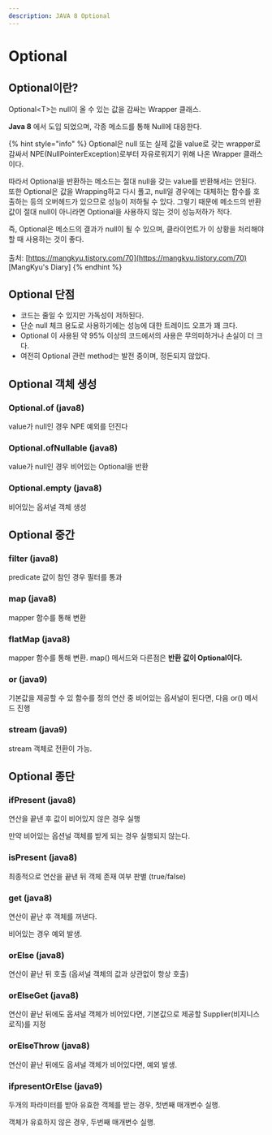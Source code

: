 ```yaml
---
description: JAVA 8 Optional
---
```


# Optional

## Optional이란?

Optional\<T>는 null이 올 수 있는 값을 감싸는 Wrapper 클래스.

**Java 8** 에서 도입 되었으며, 각종 메소드를 통해 Null에 대응한다.

{% hint style="info" %}
Optional은 null 또는 실제 값을 value로 갖는 wrapper로 감싸서 NPE(NullPointerException)로부터 자유로워지기 위해 나온 Wrapper 클래스이다.&#x20;

따라서 Optional을 반환하는 메소드는 절대 null을 갖는 value를 반환해서는 안된다. 또한 Optional은 값을 Wrapping하고 다시 풀고, null일 경우에는 대체하는 함수를 호출하는 등의 오버헤드가 있으므로 성능이 저하될 수 있다. 그렇기 때문에 메소드의 반환 값이 절대 null이 아니라면 Optional을 사용하지 않는 것이 성능저하가 적다.&#x20;

즉, Optional은 메소드의 결과가 null이 될 수 있으며, 클라이언트가 이 상황을 처리해야 할 때 사용하는 것이 좋다.\
\
출처: [https://mangkyu.tistory.com/70](https://mangkyu.tistory.com/70) \[MangKyu's Diary]
{% endhint %}

## Optional 단점

* 코드는 줄일 수 있지만 가독성이 저하된다.
* 단순 null 체크 용도로 사용하기에는 성능에 대한 트레이드 오프가 꽤 크다.
* Optional 이 사용된 약 95% 이상의 코드에서의 사용은 무의미하거나 손실이 더 크다.
* 여전히 Optional 관련 method는 발전 중이며, 정돈되지 않았다.

## Optional 객체 생성

### Optional.of (java8)

value가 null인 경우 NPE 예외를 던진다

### Optional.ofNullable (java8)

value가 null인 경우 비어있는 Optional을 반환

### Optional.empty (java8)

비어있는 옵셔널 객체 생성

## Optional 중간

### filter (java8)

predicate 값이 참인 경우 필터를 통과

### map (java8)

mapper 함수를 통해 변환

### flatMap (java8)

mapper 함수를 통해 변환. map() 메서드와 다른점은 **반환 값이 Optional이다.**

### or (java9)

기본값을 제공할 수 있 함수를 정의 연산 중 비어있는 옵셔널이 된다면, 다음 or() 메서드 진행

### stream (java9)

stream 객체로 전환이 가능.

## Optional 종단

### ifPresent (java8)

연산을 끝낸 후 값이 비어있지 않은 경우 실행

만약 비어있는 옵션널 객체를 받게 되는 경우 실행되지 않는다.

### isPresent (java8)

최종적으로 연산을 끝낸 뒤 객체 존재 여부 판별 (true/false)

### get (java8)

연산이 끝난 후 객체를 꺼낸다.

비어있는 경우 예외 발생.

### orElse (java8)

연산이 끝난 뒤 호출 (옵셔널 객체의 값과 상관없이 항상 호출)

### orElseGet (java8)

연산이 끝난 뒤에도 옵셔널 객체가 비어있다면, 기본값으로 제공할 Supplier(비지니스 로직)를 지정

### orElseThrow (java8)

연산이 끝난 뒤에도 옵셔널 객체가 비어있다면, 예외 발생.

### ifpresentOrElse (java9)

두개의 파라미터를 받아 유효한 객체를 받는 경우, 첫번째 매개변수 실행.

객체가 유효하지 않은 경우, 두번째 매개변수 실행.

